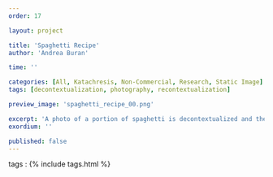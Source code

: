```yaml
---
order: 17

layout: project

title: 'Spaghetti Recipe'
author: 'Andrea Buran'

time: ''

categories: [All, Katachresis, Non-Commercial, Research, Static Image]
tags: [decontextualization, photography, recontextualization]

preview_image: 'spaghetti_recipe_00.png'

excerpt: 'A photo of a portion of spaghetti is decontextualized and then recontextualized in a recipe book.'
exordium: ''

published: false
---
```


tags
: {% include tags.html %}